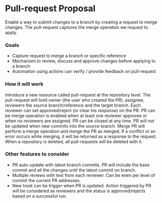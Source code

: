 # Pull-request Proposal

Enable a way to submit changes to a branch by creating a request to merge changes.
The pull-request captures the merge operation we request to apply.

### Goals

- Capture request to merge a branch or specific reference
- Mechanism to review, discuss and approve changes before applying to a branch
- Automation using actions can verify / provide feedback on pull-request

### How it will work

Introduce a new resource called pull-request at the repository level.
The pull-request will hold owner (the user who created the PR), assignee, reviewers the source branch/reference and the target branch.
Each reviewer can set approved/reject (or clear his response) on the PR.
PR can be merge operation is enabled when at least one reviewer approves or when no reviewers are assigned.
PR can be closed at any time.
PR will not be updated when new commits into the source branch.
Merge PR will perform a merge operation and merge the PR as merged. If a conflict or an error occurs while merging, it will be returned as a response to the request.
When a repository is deleted, all pull-requests will be deleted with it.

### Other features to consider

- PR auto-update with latest branch commits. PR will include the base commit and all the changes until the latest commit on branch.
- Multiple reviews with text from each reviewer. Can be even per level of commit the current PR addresses.
- New hook can be trigger when PR is updated. Action triggered by PR will be considered as reviewers and the status is approved/rejects based on a successful run.

